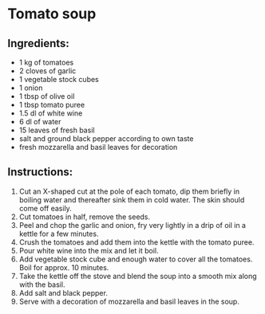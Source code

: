 # Tomato soup

## Ingredients:

- 1 kg of tomatoes
- 2 cloves of garlic
- 1 vegetable stock cubes
- 1 onion
- 1 tbsp of olive oil
- 1 tbsp tomato puree
- 1.5 dl of white wine
- 6 dl of water
- 15 leaves of fresh basil
- salt and ground black pepper according to own taste
- fresh mozzarella and basil leaves for decoration

## Instructions:

1. Cut an X-shaped cut at the pole of each tomato, dip them briefly in boiling water and thereafter sink them in cold water. The skin should come off easily.
2. Cut tomatoes in half, remove the seeds.
3. Peel and chop the garlic and onion, fry very lightly in a drip of oil in a kettle for a few minutes.
4. Crush the tomatoes and add them into the kettle with the tomato puree.
5. Pour white wine into the mix and let it boil. 
6. Add vegetable stock cube and enough water to cover all the tomatoes. Boil for approx. 10 minutes.
7. Take the kettle off the stove and blend the soup into a smooth mix along with the basil.
8. Add salt and black pepper.
9. Serve with a decoration of mozzarella and basil leaves in the soup.





